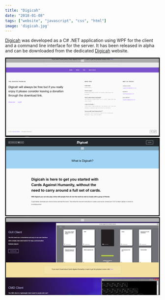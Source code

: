 ```yaml
---
title: "Digicah"
date: "2018-01-08"
tags: ["website", "javascript", "css", "html"]
image: 'digicah.jpg'
---
```


[Digicah] was developed as a C# .NET application using WPF for the client and a command line interface for the server.
It has been released in alpha and can be downloaded from the dedicated [Digicah] website.

![](/cdn/images/digicahA.PNG "Digicah website footer")
![](/cdn/images/digicahB.PNG "Digicah website about page")
![](/cdn/images/digicahC.PNG "Digicah website client preview page")

<!--- reference links --->
[digicah]: <digicah.com>
